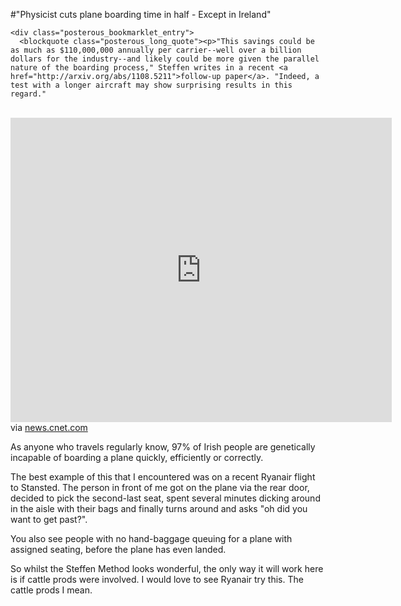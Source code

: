 #"Physicist cuts plane boarding time in half - Except in Ireland"


    <div class="posterous_bookmarklet_entry">
      <blockquote class="posterous_long_quote"><p>"This savings could be as much as $110,000,000 annually per carrier--well over a billion dollars for the industry--and likely could be more given the parallel nature of the boarding process," Steffen writes in a recent <a href="http://arxiv.org/abs/1108.5211">follow-up paper</a>. "Indeed, a test with a longer aircraft may show surprising results in this regard."
</p>
<br />
<iframe src="http://www.youtube.com/embed/o9-XjEI8VmA" allowfullscreen="" frameborder="0" height="487" width="610"></iframe>
</blockquote>

<div class="posterous_quote_citation">via <a href="http://news.cnet.com/8301-17938_105-20099450-1/physicist-cuts-plane-boarding-time-in-half/">news.cnet.com</a></div>
    <p>As anyone who travels regularly know, 97% of Irish people are genetically incapable of boarding a plane quickly, efficiently or correctly. 
</p><p>The best example of this that I encountered was on a recent Ryanair flight to Stansted. The person in front of me got on the plane via the rear door, decided to pick the second-last seat, spent several minutes dicking around in the aisle with their bags and finally turns around and asks "oh did you want to get past?".
</p><p>You also see people with no hand-baggage queuing for a plane with assigned seating, before the plane has even landed. 
</p><p>So whilst the Steffen Method looks wonderful, the only way it will work here is if cattle prods were involved. I would love to see Ryanair try this. The cattle prods I mean.</p></div>
  